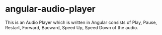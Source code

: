 # angular-audio-player
This is an Audio Player which is written in Angular consists of Play, Pause, Restart, Forward, Bacward, Speed Up, Speed Down of the audio.
